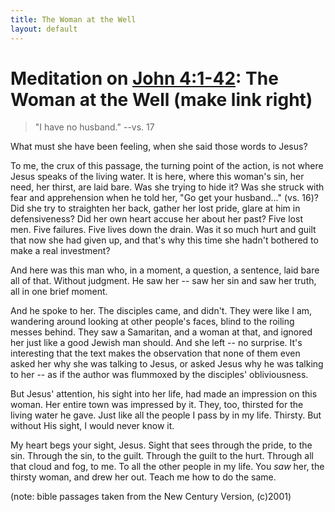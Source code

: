 ```yaml
---
title: The Woman at the Well
layout: default
---
```



Meditation on [John 4:1-42](http//www.biblegateway.com/john_4): The Woman at the Well (make link right)
=======================================================================================================


>"I have no husband." --vs. 17

What must she have been feeling, when she said those words to Jesus?

To me, the crux of this passage, the turning point of the action, is not where Jesus speaks of the living water.  It is here, where this woman's sin, her need, her thirst, are laid bare.  Was she trying to hide it?  Was she struck with fear and  apprehension when he told her, "Go get your husband..." (vs. 16)?  Did she try to straighten her back, gather her lost pride, glare at him in defensiveness?  Did her own heart accuse her about her past?  Five lost men.  Five failures. Five lives down the drain.  Was it so much hurt and guilt that now she had given up, and that's why this time she hadn't bothered to make a real investment?

And here was this man who, in a moment, a question, a sentence, laid bare all of that.  Without judgment.  He saw her -- saw her sin and saw her truth, all in one brief moment.

And he spoke to her.  The disciples came, and didn't.  They were like I am, wandering around looking at other people's faces, blind to the roiling messes behind.  They saw a Samaritan, and a woman at that, and ignored her just like a good Jewish man should.  And she left -- no surprise.  It's interesting that the text makes the observation that none of them even asked her why she was talking to Jesus, or asked Jesus why he was talking to her -- as if the author was flummoxed by the disciples' obliviousness.

But Jesus' attention, his sight into her life, had made an impression on this woman.  Her entire town was impressed by it.  They, too, thirsted for the living water he gave.  Just like all the people I pass by in my life.  Thirsty.  But without His sight, I would never know it.

My heart begs your sight, Jesus.  Sight that sees through the pride, to the sin.  Through the sin, to the guilt.  Through the guilt to the hurt.  Through all that cloud and fog, to me.  To all the other people in my life.  You *saw* her, the thirsty woman, and drew her out.  Teach me how to do the same.


(note:  bible passages taken from the New Century Version, (c)2001)
